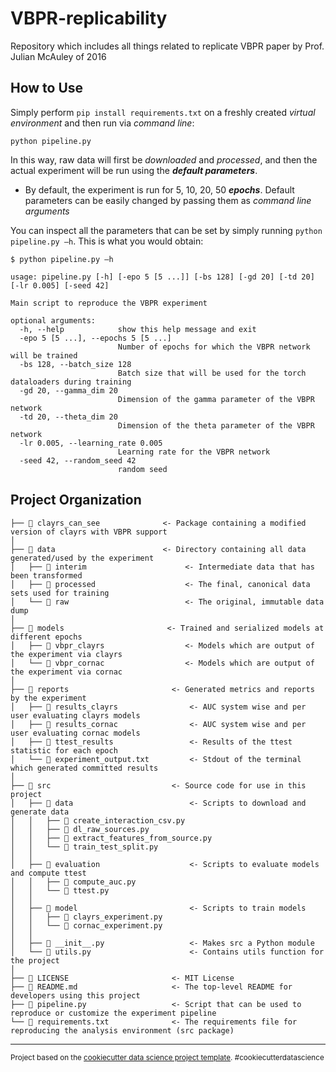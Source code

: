 # VBPR-replicability
Repository which includes all things related to replicate VBPR paper by Prof. Julian McAuley of 2016

## How to Use
Simply perform `pip install requirements.txt` on a freshly created *virtual environment* and then run via *command line*:

```
python pipeline.py
```

In this way, raw data will first be *downloaded* and *processed*, and then the actual experiment will be run using the ***default parameters***.
* By default, the experiment is run for $5$, $10$, $20$, $50$ ***epochs***. Default parameters can be easily changed by passing them as *command line arguments*

You can inspect all the parameters that can be set by simply running `python pipeline.py –h`. This is what you would obtain:

```
$ python pipeline.py –h

usage: pipeline.py [-h] [-epo 5 [5 ...]] [-bs 128] [-gd 20] [-td 20] [-lr 0.005] [-seed 42]

Main script to reproduce the VBPR experiment

optional arguments:
  -h, --help            show this help message and exit
  -epo 5 [5 ...], --epochs 5 [5 ...]
                        Number of epochs for which the VBPR network will be trained
  -bs 128, --batch_size 128
                        Batch size that will be used for the torch dataloaders during training
  -gd 20, --gamma_dim 20
                        Dimension of the gamma parameter of the VBPR network
  -td 20, --theta_dim 20
                        Dimension of the theta parameter of the VBPR network
  -lr 0.005, --learning_rate 0.005
                        Learning rate for the VBPR network
  -seed 42, --random_seed 42
                        random seed
```

Project Organization
------------
    ├── 📁 clayrs_can_see              <- Package containing a modified version of clayrs with VBPR support
    │
    ├── 📁 data                        <- Directory containing all data generated/used by the experiment
    │   ├── 📁 interim                      <- Intermediate data that has been transformed
    │   ├── 📁 processed                    <- The final, canonical data sets used for training
    │   └── 📁 raw                          <- The original, immutable data dump
    │
    ├── 📁 models                       <- Trained and serialized models at different epochs
    │   ├── 📁 vbpr_clayrs                  <- Models which are output of the experiment via clayrs
    │   └── 📁 vbpr_cornac                  <- Models which are output of the experiment via cornac
    │
    ├── 📁 reports                       <- Generated metrics and reports by the experiment
    │   ├── 📁 results_clayrs                <- AUC system wise and per user evaluating clayrs models
    │   ├── 📁 results_cornac                <- AUC system wise and per user evaluating cornac models
    │   ├── 📁 ttest_results                 <- Results of the ttest statistic for each epoch
    │   └── 📄 experiment_output.txt         <- Stdout of the terminal which generated committed results
    │
    ├── 📁 src                           <- Source code for use in this project
    │   ├── 📁 data                          <- Scripts to download and generate data
    │   │   ├── 📄 create_interaction_csv.py
    │   │   ├── 📄 dl_raw_sources.py
    │   │   ├── 📄 extract_features_from_source.py
    │   │   └── 📄 train_test_split.py
    │   │
    │   ├── 📁 evaluation                    <- Scripts to evaluate models and compute ttest
    │   │   ├── 📄 compute_auc.py
    │   │   └── 📄 ttest.py
    │   │
    │   ├── 📁 model                         <- Scripts to train models
    │   │   ├── 📄 clayrs_experiment.py
    │   │   └── 📄 cornac_experiment.py
    │   │
    │   ├── 📄 __init__.py                   <- Makes src a Python module
    │   └── 📄 utils.py                      <- Contains utils function for the project
    │
    ├── 📄 LICENSE                       <- MIT License
    ├── 📄 README.md                     <- The top-level README for developers using this project
    ├── 📄 pipeline.py                   <- Script that can be used to reproduce or customize the experiment pipeline
    └── 📄 requirements.txt              <- The requirements file for reproducing the analysis environment (src package)

--------

<p><small>Project based on the <a target="_blank" href="https://drivendata.github.io/cookiecutter-data-science/">cookiecutter data science project template</a>. #cookiecutterdatascience</small></p>
